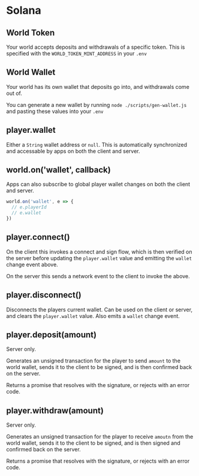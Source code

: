 # Solana

## World Token

Your world accepts deposits and withdrawals of a specific token. This is specified with the `WORLD_TOKEN_MINT_ADDRESS` in your `.env`

## World Wallet

Your world has its own wallet that deposits go into, and withdrawals come out of.

You can generate a new wallet by running `node ./scripts/gen-wallet.js` and pasting these values into your `.env`

## player.wallet

Either a `String` wallet address or `null`. This is automatically synchronized and accessable by apps on both the client and server.

## world.on('wallet', callback)

Apps can also subscribe to global player wallet changes on both the client and server.

```jsx
world.on('wallet', e => {
  // e.playerId
  // e.wallet
})
```

## player.connect()

On the client this invokes a connect and sign flow, which is then verified on the server before updating the `player.wallet` value and emitting the `wallet` change event above.

On the server this sends a network event to the client to invoke the above.

## player.disconnect()

Disconnects the players current wallet. Can be used on the client or server, and clears the `player.wallet` value. Also emits a `wallet` change event.

## player.deposit(amount)

Server only.

Generates an unsigned transaction for the player to send `amount` to the world wallet, sends it to the client to be signed, and is then confirmed back on the server.

Returns a promise that resolves with the signature, or rejects with an error code.

## player.withdraw(amount)

Server only.

Generates an unsigned transaction for the player to receive `amoutn` from the world wallet, sends it to the client to be signed, and is then signed and confirmed back on the server.

Returns a promise that resolves with the signature, or rejects with an error code.